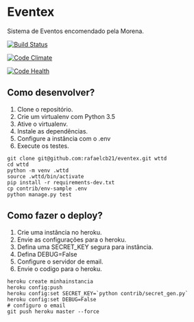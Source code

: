 # Eventex

Sistema de Eventos encomendado pela Morena.

[![Build Status](https://travis-ci.org/rafaelcb21/eventex.svg?branch=master)](https://travis-ci.org/rafaelcb21/eventex)

[![Code Climate](https://codeclimate.com/repos/568a6f67c569b51ab800036e/badges/c75157150dc1aabdb14e/gpa.svg)](https://codeclimate.com/repos/568a6f67c569b51ab800036e/feed)

[![Code Health](https://landscape.io/github/rafaelcb21/eventex/master/landscape.svg?style=flat)](https://landscape.io/github/rafaelcb21/eventex/master)

## Como desenvolver?

1. Clone o repositório.
2. Crie um virtualenv com Python 3.5
3. Ative o virtualenv.
4. Instale as dependências.
5. Configure a instância com o .env
6. Execute os testes.

```console
git clone git@github.com:rafaelcb21/eventex.git wttd
cd wttd
python -m venv .wttd
source .wttd/bin/activate
pip install -r requirements-dev.txt
cp contrib/env-sample .env
python manage.py test
```

## Como fazer o deploy?

1. Crie uma instância no heroku.
2. Envie as configurações para o heroku.
3. Defina uma SECRET_KEY segura para instância.
4. Defina DEBUG=False
5. Configure o servidor de email.
6. Envie o codigo para o heroku.

```console
heroku create minhainstancia
heroku config:push
heroku config:set SECRET_KEY=`python contrib/secret_gen.py`
heroku config:set DEBUG=False
# configuro o email
git push heroku master --force
```